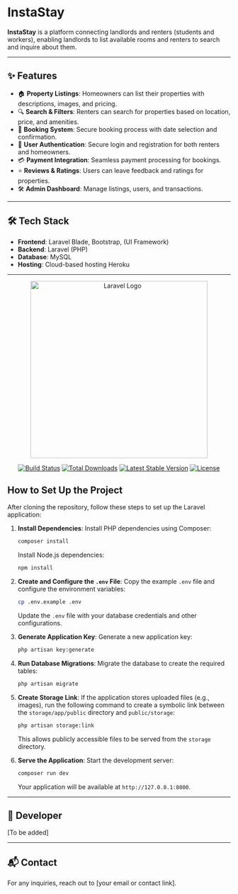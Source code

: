 # InstaStay

**InstaStay** is a platform connecting landlords and renters (students and workers), enabling landlords to list available rooms and renters to search and inquire about them.

---

## ✨ Features

-   🏠 **Property Listings**: Homeowners can list their properties with descriptions, images, and pricing.
-   🔍 **Search & Filters**: Renters can search for properties based on location, price, and amenities.
-   📅 **Booking System**: Secure booking process with date selection and confirmation.
-   🔑 **User Authentication**: Secure login and registration for both renters and homeowners.
-   💳 **Payment Integration**: Seamless payment processing for bookings.
-   ⭐ **Reviews & Ratings**: Users can leave feedback and ratings for properties.
-   🛠 **Admin Dashboard**: Manage listings, users, and transactions.

---

## 🛠 Tech Stack

-   **Frontend**: Laravel Blade, Bootstrap, (UI Framework)
-   **Backend**: Laravel (PHP)
-   **Database**: MySQL
-   **Hosting**: Cloud-based hosting Heroku

---

<p align="center"><a href="https://laravel.com" target="_blank"><img src="https://raw.githubusercontent.com/laravel/art/master/logo-lockup/5%20SVG/2%20CMYK/1%20Full%20Color/laravel-logolockup-cmyk-red.svg" width="400" alt="Laravel Logo"></a></p>

<p align="center">
<a href="https://github.com/laravel/framework/actions"><img src="https://github.com/laravel/framework/workflows/tests/badge.svg" alt="Build Status"></a>
<a href="https://packagist.org/packages/laravel/framework"><img src="https://img.shields.io/packagist/dt/laravel/framework" alt="Total Downloads"></a>
<a href="https://packagist.org/packages/laravel/framework"><img src="https://img.shields.io/packagist/v/laravel/framework" alt="Latest Stable Version"></a>
<a href="https://packagist.org/packages/laravel/framework"><img src="https://img.shields.io/packagist/l/laravel/framework" alt="License"></a>
</p>

## How to Set Up the Project

After cloning the repository, follow these steps to set up the Laravel application:

1. **Install Dependencies**:
   Install PHP dependencies using Composer:

    ```bash
    composer install
    ```

    Install Node.js dependencies:

    ```bash
    npm install
    ```

2. **Create and Configure the `.env` File**:
   Copy the example `.env` file and configure the environment variables:

    ```bash
    cp .env.example .env
    ```

    Update the `.env` file with your database credentials and other configurations.

3. **Generate Application Key**:
   Generate a new application key:

    ```bash
    php artisan key:generate
    ```

4. **Run Database Migrations**:
   Migrate the database to create the required tables:

    ```bash
    php artisan migrate
    ```

5. **Create Storage Link**:
   If the application stores uploaded files (e.g., images), run the following command to create a symbolic link between the `storage/app/public` directory and `public/storage`:

    ```bash
    php artisan storage:link
    ```

    This allows publicly accessible files to be served from the `storage` directory.

6. **Serve the Application**:
   Start the development server:

    ```bash
    composer run dev
    ```

    Your application will be available at `http://127.0.0.1:8000`.

---

## 🤝 Developer

[To be added]

---

## 📬 Contact

For any inquiries, reach out to [your email or contact link].
